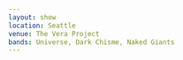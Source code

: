 ```yaml
---
layout: show
location: Seattle
venue: The Vera Project
bands: Universe, Dark Chisme, Naked Giants
---
```

